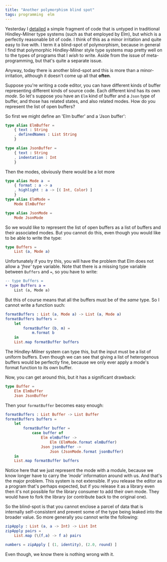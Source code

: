 ```yaml
---
title: "Another polymorphism blind spot"
tags: programming  elm
---
```


Yesterday I [detailed](/posts/2021-04-01-polymorphism-blind-spot) a simple fragment of code that is untyped in traditional Hindley-Milner type systems (such as that employed by Elm), but which is a perfectly reasonable bit of code. I think of this as a minor irritation and quite easy to live with. I term it a blind-spot of polymorphism, because in general I find that polymorphic Hindley-Milner style type systems map pretty well on to the types of programs that I *wish* to write. Aside from the issue of meta-programming, but that's quite a separate issue.

Anyway, today there is another blind-spot and this is more than a minor-irritation, although it doesn't come up all that **often**.

Suppose you're writing a code editor, you can have different kinds of buffer representing different kinds of source code. Each different kind has its own *mode*. So let's suppose you have an `Elm` kind of buffer and a `Json` type of buffer, and those has related states, and also related modes. How do you represent the list of open buffers?

So first we might define an 'Elm buffer' and a 'Json buffer':

```elm
type alias ElmBuffer =
    { text : String
    , definedNames : List String
    }

type alias JsonBuffer =
    { text : String
    , indentation : Int
    }
```

Then the modes, obviously there would be a lot more 

```elm
type alias Mode a  =
    { format : a -> a
    , highlight : a -> [( Int, Color) ]
    }
type alias ElmMode =
    Mode ElmBuffer

type alias JsonMode =
    Mode JsonMode
```


So we would like to represent the list of open buffers as a list of buffers and their associated modes. But you cannot do this, even though you would like to be able to write the type:

```elm
type Buffers =
    List (a, Mode a)
```

Unfortunately if you try this, you will have the problem that Elm does not allow a *'free'* type variable. Note that there is a missing type variable between `Buffers` and `=`, so you have to write:


```diff
-- type Buffers =
+ type Buffers a =
    List (a, Mode a)
```

But this of course means that all the buffers must be of the *same* type. So I cannot write a function such:

```elm
formatBuffers : List (a, Mode a) -> List (a, Mode a)
formatBuffers buffers =
    let
        formatBuffer (b, m) =
            m.format b
    in
    List.map formatBuffer buffers
```

The Hindley-Milner system can type this, but the input must be a list of uniform buffers. Even though we can see that giving a list of heterogenous buffers would be perfectly fine, because we only ever apply a mode's format function to its own buffer.

Now, you can get around this, but it has a significant drawback:

```elm
type Buffer =
    Elm ElmBuffer
    Json JsonBuffer
```

Then your `formatBuffer` becomes easy enough:


```elm
formatBuffers : List Buffer -> List Buffer
formatBuffers buffers =
    let
        formatBuffer buffer =
            case buffer of
                Elm elmBuffer ->
                    Elm (ElmMode.format elmBuffer)
                Json jsonBuffer ->
                    Json (JsonMode.format jsonBuffer)
    in
    List.map formatBuffer buffers
```

Notice here that we just represent the mode with a module, because we know longer have to carry the *'mode'* information around with us. And that's the major problem. This system is not extensible. If you release the editor as a program that's perhaps expected, but if you release it as a library even then it's not possible for the library consumer to add their own mode. They would have to fork the library (or contribute back to the original one).

So the blind-spot is that you cannot enclose a parcel of data that is internally self-consistent and prevent some of the type being leaked into the broader value. So more generally you cannot write the following:

```elm
zipApply : List (a, a -> Int) -> List Int
zipApply pairs =
    List.map (\(f,a) -> f a) pairs

numbers = zipApply [ (1, identity), (2.0, round) ]
```

Even though, we know there is nothing wrong with it.

